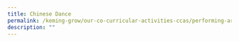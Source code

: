 ```yaml
---
title: Chinese Dance
permalink: /keming-grow/our-co-curricular-activities-ccas/performing-arts/chinese-dance/
description: ""
---
```

